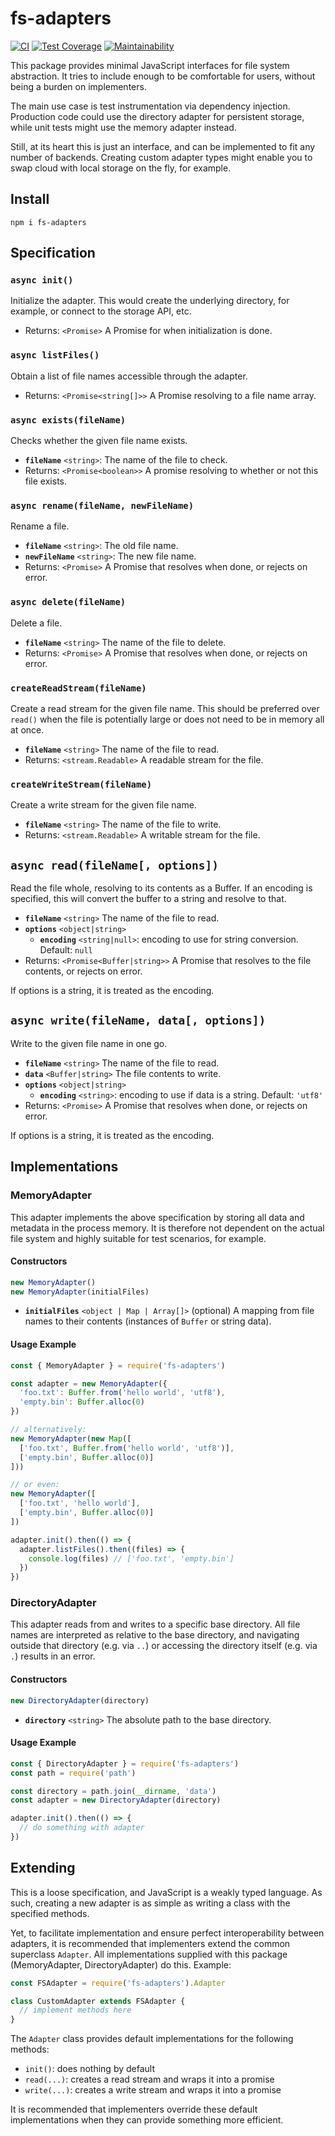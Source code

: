 # fs-adapters

[![CI](https://github.com/meyfa/fs-adapters/actions/workflows/main.yml/badge.svg)](https://github.com/meyfa/fs-adapters/actions/workflows/main.yml)
[![Test Coverage](https://api.codeclimate.com/v1/badges/82c10c63edb8ba33bfdb/test_coverage)](https://codeclimate.com/github/meyfa/fs-adapters/test_coverage)
[![Maintainability](https://api.codeclimate.com/v1/badges/82c10c63edb8ba33bfdb/maintainability)](https://codeclimate.com/github/meyfa/fs-adapters/maintainability)

This package provides minimal JavaScript interfaces for file system abstraction.
It tries to include enough to be comfortable for users, without being a burden
on implementers.

The main use case is test instrumentation via dependency injection.
Production code could use the directory adapter for persistent storage, while
unit tests might use the memory adapter instead.

Still, at its heart this is just an interface, and can be implemented to fit any
number of backends. Creating custom adapter types might enable you to swap cloud
with local storage on the fly, for example.


## Install

```
npm i fs-adapters
```


## Specification

### `async init()`

Initialize the adapter. This would create the underlying directory, for example,
or connect to the storage API, etc.

- Returns: `<Promise>` A Promise for when initialization is done.


### `async listFiles()`

Obtain a list of file names accessible through the adapter.

- Returns: `<Promise<string[]>>` A Promise resolving to a file name array.


### `async exists(fileName)`

Checks whether the given file name exists.

- **`fileName`** `<string>`: The name of the file to check.
- Returns: `<Promise<boolean>>` A promise resolving to whether or not this file
    exists.


### `async rename(fileName, newFileName)`

Rename a file.

- **`fileName`** `<string>`: The old file name.
- **`newFileName`** `<string>`: The new file name.
- Returns: `<Promise>` A Promise that resolves when done, or rejects on error.


### `async delete(fileName)`

Delete a file.

- **`fileName`** `<string>` The name of the file to delete.
- Returns: `<Promise>` A Promise that resolves when done, or rejects on error.


### `createReadStream(fileName)`

Create a read stream for the given file name. This should be preferred over
`read()` when the file is potentially large or does not need to be in memory all
at once.

- **`fileName`** `<string>` The name of the file to read.
- Returns: `<stream.Readable>` A readable stream for the file.


### `createWriteStream(fileName)`

Create a write stream for the given file name.

- **`fileName`** `<string>` The name of the file to write.
- Returns: `<stream.Readable>` A writable stream for the file.


## `async read(fileName[, options])`

Read the file whole, resolving to its contents as a Buffer. If an encoding is
specified, this will convert the buffer to a string and resolve to that.

- **`fileName`** `<string>` The name of the file to read.
- **`options`** `<object|string>`
  - **`encoding`** `<string|null>`: encoding to use for string conversion.
      Default: `null`
- Returns: `<Promise<Buffer|string>>` A Promise that resolves to the file
    contents, or rejects on error.

If options is a string, it is treated as the encoding.


## `async write(fileName, data[, options])`

Write to the given file name in one go.

- **`fileName`** `<string>` The name of the file to read.
- **`data`** `<Buffer|string>` The file contents to write.
- **`options`** `<object|string>`
  - **`encoding`** `<string>`: encoding to use if data is a string.
      Default: `'utf8'`
- Returns: `<Promise>` A Promise that resolves when done, or rejects on error.

If options is a string, it is treated as the encoding.


## Implementations

### MemoryAdapter

This adapter implements the above specification by storing all data and metadata
in the process memory. It is therefore not dependent on the actual file system
and highly suitable for test scenarios, for example.

#### Constructors

```javascript
new MemoryAdapter()
new MemoryAdapter(initialFiles)
```

- **`initialFiles`** `<object | Map | Array[]>` (optional) A mapping from file
  names to their contents (instances of `Buffer` or string data).

#### Usage Example

```javascript
const { MemoryAdapter } = require('fs-adapters')

const adapter = new MemoryAdapter({
  'foo.txt': Buffer.from('hello world', 'utf8'),
  'empty.bin': Buffer.alloc(0)
})

// alternatively:
new MemoryAdapter(new Map([
  ['foo.txt', Buffer.from('hello world', 'utf8')],
  ['empty.bin', Buffer.alloc(0)]
]))

// or even:
new MemoryAdapter([
  ['foo.txt', 'hello world'],
  ['empty.bin', Buffer.alloc(0)]
])

adapter.init().then(() => {
  adapter.listFiles().then((files) => {
    console.log(files) // ['foo.txt', 'empty.bin']
  })
})
```

### DirectoryAdapter

This adapter reads from and writes to a specific base directory. All file names
are interpreted as relative to the base directory, and navigating outside that
directory (e.g. via `..`) or accessing the directory itself (e.g. via `.`)
results in an error.

#### Constructors

```javascript
new DirectoryAdapter(directory)
```

- **`directory`** `<string>` The absolute path to the base directory.

#### Usage Example

```javascript
const { DirectoryAdapter } = require('fs-adapters')
const path = require('path')

const directory = path.join(__dirname, 'data')
const adapter = new DirectoryAdapter(directory)

adapter.init().then(() => {
  // do something with adapter
})
```


## Extending

This is a loose specification, and JavaScript is a weakly typed language. As
such, creating a new adapter is as simple as writing a class with the specified
methods.

Yet, to facilitate implementation and ensure perfect interoperability between
adapters, it is recommended that implementers extend the common superclass
`Adapter`. All implementations supplied with this package (MemoryAdapter,
DirectoryAdapter) do this. Example:

```js
const FSAdapter = require('fs-adapters').Adapter

class CustomAdapter extends FSAdapter {
  // implement methods here
}
```

The `Adapter` class provides default implementations for the following methods:

- `init()`: does nothing by default
- `read(...)`: creates a read stream and wraps it into a promise
- `write(...)`: creates a write stream and wraps it into a promise

It is recommended that implementers override these default implementations when
they can provide something more efficient.
